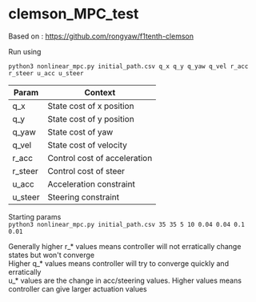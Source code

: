 # clemson_MPC_test

Based on : https://github.com/rongyaw/f1tenth-clemson

Run using

`python3 nonlinear_mpc.py initial_path.csv q_x q_y q_yaw q_vel r_acc r_steer u_acc u_steer`

| Param  | Context |
| ------------- | ------------- |
| q_x  | State cost of x position  |
| q_y  | State cost of y position  |
| q_yaw  | State cost of yaw  |
| q_vel  | State cost of velocity  |
| r_acc  | Control cost of acceleration  |
| r_steer  | Control cost of steer  |
| u_acc  | Acceleration constraint  |
| u_steer  | Steering constraint  |


Starting params <br>
`python3 nonlinear_mpc.py initial_path.csv 35 35 5 10 0.04 0.04 0.1 0.01`

Generally higher r_* values means controller will not erratically change states but won't converge <br>
Higher q_* values means controller will try to converge quickly and erratically <br>
u_* values are the change in acc/steering values. Higher values means controller can give larger actuation values <br>
